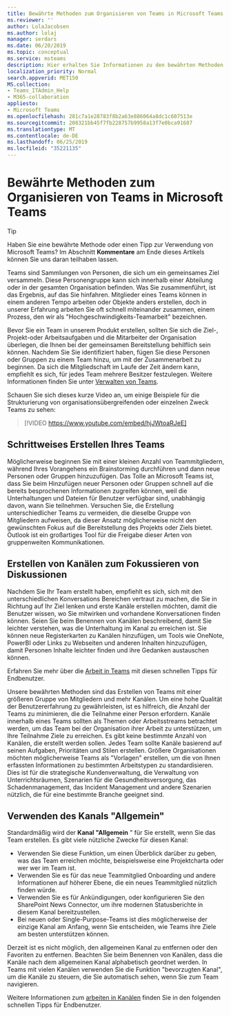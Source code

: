 ```yaml
---
title: Bewährte Methoden zum Organisieren von Teams in Microsoft Teams
ms.reviewer: ''
author: LolaJacobsen
ms.author: lolaj
manager: serdars
ms.date: 06/20/2019
ms.topic: conceptual
ms.service: msteams
description: Hier erhalten Sie Informationen zu den bewährten Methoden zum Organisieren von Teams in Microsoft Teams gemäß den Anforderungen Ihrer Organisation.
localization_priority: Normal
search.appverid: MET150
MS.collection:
- Teams_ITAdmin_Help
- M365-collaboration
appliesto:
- Microsoft Teams
ms.openlocfilehash: 281c7a1e28783f8b2a63e886064a8dc1c607513e
ms.sourcegitcommit: 208321bb45f7fb228757b9958a13f7e0bca91687
ms.translationtype: MT
ms.contentlocale: de-DE
ms.lasthandoff: 06/25/2019
ms.locfileid: "35221135"
---
```

<a name="best-practices-for-organizing-teams-in-microsoft-teams"></a>Bewährte Methoden zum Organisieren von Teams in Microsoft Teams
======================================================

> [!TIP]
> Haben Sie eine bewährte Methode oder einen Tipp zur Verwendung von Microsoft Teams? Im Abschnitt **Kommentare** am Ende dieses Artikels können Sie uns daran teilhaben lassen.

Teams sind Sammlungen von Personen, die sich um ein gemeinsames Ziel versammeln. Diese Personengruppe kann sich innerhalb einer Abteilung oder in der gesamten Organisation befinden. Was Sie zusammenführt, ist das Ergebnis, auf das Sie hinfahren. Mitglieder eines Teams können in einem anderen Tempo arbeiten oder Objekte anders erstellen, doch in unserer Erfahrung arbeiten Sie oft schnell miteinander zusammen, einem Prozess, den wir als "Hochgeschwindigkeits-Teamarbeit" bezeichnen.  

Bevor Sie ein Team in unserem Produkt erstellen, sollten Sie sich die Ziel-, Projekt-oder Arbeitsaufgaben und die Mitarbeiter der Organisation überlegen, die Ihnen bei der gemeinsamen Bereitstellung behilflich sein können. Nachdem Sie Sie identifiziert haben, fügen Sie diese Personen oder Gruppen zu einem Team hinzu, um mit der Zusammenarbeit zu beginnen. Da sich die Mitgliedschaft im Laufe der Zeit ändern kann, empfiehlt es sich, für jedes Team mehrere Besitzer festzulegen. Weitere Informationen finden Sie unter [Verwalten von Teams](https://support.office.com/article/Teams-and-Channels-df38ae23-8f85-46d3-b071-cb11b9de5499).

Schauen Sie sich dieses kurze Video an, um einige Beispiele für die Strukturierung von organisationsübergreifenden oder einzelnen Zweck Teams zu sehen:

> [!VIDEO https://www.youtube.com/embed/hjJWtoaRJeE]

## <a name="build-your-team-gradually"></a>Schrittweises Erstellen Ihres Teams

Möglicherweise beginnen Sie mit einer kleinen Anzahl von Teammitgliedern, während Ihres Vorangehens ein Brainstorming durchführen und dann neue Personen oder Gruppen hinzuzufügen. Das Tolle an Microsoft Teams ist, dass Sie beim Hinzufügen neuer Personen oder Gruppen schnell auf die bereits besprochenen Informationen zugreifen können, weil die Unterhaltungen und Dateien für Benutzer verfügbar sind, unabhängig davon, wann Sie teilnehmen. Versuchen Sie, die Erstellung unterschiedlicher Teams zu vermeiden, die dieselbe Gruppe von Mitgliedern aufweisen, da dieser Ansatz möglicherweise nicht den gewünschten Fokus auf die Bereitstellung des Projekts oder Ziels bietet. Outlook ist ein großartiges Tool für die Freigabe dieser Arten von gruppenweiten Kommunikationen.

## <a name="create-channels-to-focus-discussions"></a>Erstellen von Kanälen zum Fokussieren von Diskussionen

Nachdem Sie Ihr Team erstellt haben, empfiehlt es sich, sich mit den unterschiedlichen Konversations Bereichen vertraut zu machen, die Sie in Richtung auf Ihr Ziel lenken und erste Kanäle erstellen möchten, damit die Benutzer wissen, wo Sie mitwirken und vorhandene Konversationen finden können. Seien Sie beim Benennen von Kanälen beschreibend, damit Sie leichter verstehen, was die Unterhaltung im Kanal zu erreichen ist. Sie können neue Registerkarten zu Kanälen hinzufügen, um Tools wie OneNote, PowerBI oder Links zu Webseiten und anderen Inhalten hinzuzufügen, damit Personen Inhalte leichter finden und ihre Gedanken austauschen können.

Erfahren Sie mehr über die [Arbeit in Teams](https://support.office.com/article/teams-and-channels-df38ae23-8f85-46d3-b071-cb11b9de5499#ID0EAABAAA=Work_in_teams) mit diesen schnellen Tipps für Endbenutzer. 

Unsere bewährten Methoden sind das Erstellen von Teams mit einer größeren Gruppe von Mitgliedern und mehr Kanälen. Um eine hohe Qualität der Benutzererfahrung zu gewährleisten, ist es hilfreich, die Anzahl der Teams zu minimieren, die die Teilnahme einer Person erfordern. Kanäle innerhalb eines Teams sollten als Themen oder Arbeitsstreams betrachtet werden, um das Team bei der Organisation ihrer Arbeit zu unterstützen, um Ihre Teilnahme Ziele zu erreichen. Es gibt keine bestimmte Anzahl von Kanälen, die erstellt werden sollen. Jedes Team sollte Kanäle basierend auf seinen Aufgaben, Prioritäten und Stilen erstellen. Größere Organisationen möchten möglicherweise Teams als "Vorlagen" erstellen, um die von Ihnen erfassten Informationen zu bestimmten Arbeitstypen zu standardisieren. Dies ist für die strategische Kundenverwaltung, die Verwaltung von Unterrichtsräumen, Szenarien für die Gesundheitsversorgung, das Schadenmanagement, das Incident Management und andere Szenarien nützlich, die für eine bestimmte Branche geeignet sind.

## <a name="use-the-general-channel"></a>Verwenden des Kanals "Allgemein"

Standardmäßig wird der **Kanal "Allgemein** " für Sie erstellt, wenn Sie das Team erstellen. Es gibt viele nützliche Zwecke für diesen Kanal:

- Verwenden Sie diese Funktion, um einen Überblick darüber zu geben, was das Team erreichen möchte, beispielsweise eine Projektcharta oder wer wer im Team ist.
- Verwenden Sie es für das neue Teammitglied Onboarding und andere Informationen auf höherer Ebene, die ein neues Teammitglied nützlich finden würde.
- Verwenden Sie es für Ankündigungen, oder konfigurieren Sie den SharePoint News Connector, um ihre modernen Statusberichte in diesem Kanal bereitzustellen.  
- Bei neuen oder Single-Purpose-Teams ist dies möglicherweise der einzige Kanal am Anfang, wenn Sie entscheiden, wie Teams ihre Ziele am besten unterstützen können.

Derzeit ist es nicht möglich, den allgemeinen Kanal zu entfernen oder den Favoriten zu entfernen. Beachten Sie beim Benennen von Kanälen, dass die Kanäle nach dem allgemeinen Kanal alphabetisch geordnet werden. In Teams mit vielen Kanälen verwenden Sie die Funktion "bevorzugten Kanal", um die Kanäle zu steuern, die Sie automatisch sehen, wenn Sie zum Team navigieren. 

Weitere Informationen zum [arbeiten in Kanälen](https://support.office.com/article/teams-and-channels-df38ae23-8f85-46d3-b071-cb11b9de5499#ID0EAABAAA=Work_in_channels) finden Sie in den folgenden schnellen Tipps für Endbenutzer.
